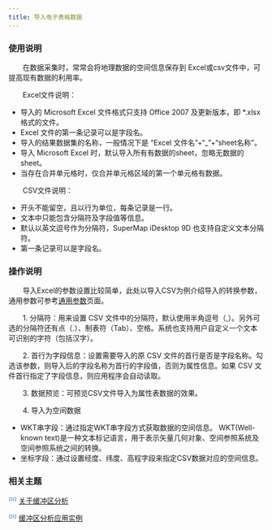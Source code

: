 ```yaml
---
title: 导入电子表格数据
---
```


### 使用说明

　　在数据采集时，常常会将地理数据的空间信息保存到 Excel或csv文件中，可提高现有数据的利用率。

　　Excel文件说明：

  - 导入的 Microsoft Excel 文件格式只支持 Office 2007 及更新版本，即 *.xlsx 格式的文件。 
  - Excel 文件的第一条记录可以是字段名。 
  - 导入的结果数据集的名称，一般情况下是 “Excel 文件名”+“_”+“sheet名称”。 
  - 导入 Microsoft Excel 时，默认导入所有有数据的sheet，忽略无数据的sheet。 
  - 当存在合并单元格时，仅合并单元格区域的第一个单元格有数据。

　　CSV文件说明：

  - 开头不能留空，且以行为单位，每条记录是一行。 
  - 文本中只能包含分隔符及字段值等信息。 
  - 默认以英文逗号作为分隔符，SuperMap iDesktop 9D 也支持自定义文本分隔符。 
  - 第一条记录可以是字段名。


### 操作说明

　　导入Excel的参数设置比较简单，此处以导入CSV为例介绍导入的转换参数，通用参数可参考[通用参数](GeneraParameters.html)页面。

　　1. 分隔符：用来设置 CSV 文件中的分隔符，默认使用半角逗号（,）。另外可选的分隔符还有点（.）、制表符（Tab）、空格。系统也支持用户自定义一个文本可识别的字符（包括汉字）。 

　　2. 首行为字段信息：设置需要导入的原 CSV 文件的首行是否是字段名称。勾选该参数，则导入后的字段名称为首行的字段值，否则为属性信息。如果 CSV 文件首行指定了字段信息，则应用程序会自动读取。

　　3. 数据预览：可预览CSV文件导入为属性表数据的效果。

　　4. 导入为空间数据 
　
   - WKT串字段：通过指定WKT串字段方式获取数据的空间信息。 WKT(Well-known text)是一种文本标记语言，用于表示矢量几何对象、空间参照系统及空间参照系统之间的转换。
   - 坐标字段：通过设置经度、纬度、高程字段来指定CSV数据对应的空间信息。 


### 相关主题

![](img/smalltitle.png) [关于缓冲区分析](BufferTheory.html)

![](img/smalltitle.png) [缓冲区分析应用实例](BufferAnalyst_Example.html)


